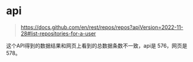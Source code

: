 # api

> https://docs.github.com/en/rest/repos/repos?apiVersion=2022-11-28#list-repositories-for-a-user

这个API得到的数据结果和网页上看到的总数据条数不一致，api是 576，网页是578。